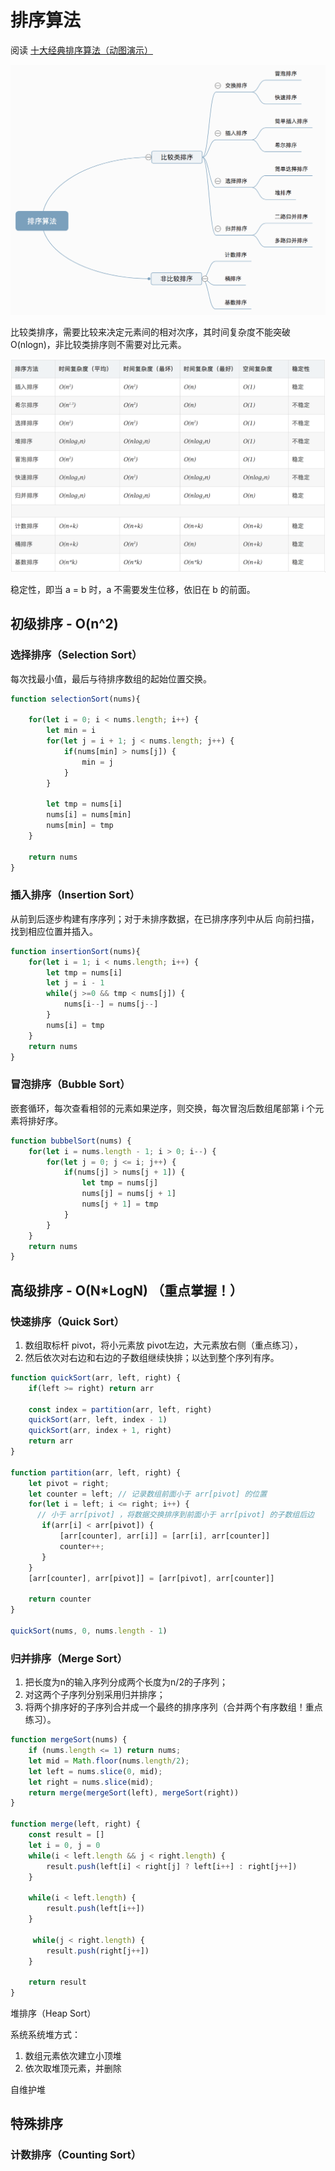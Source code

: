 
# 排序算法

阅读 [十大经典排序算法（动图演示）](https://www.cnblogs.com/onepixel/p/7674659.html)

![图 1](images/d5451ccacea32103226663f2abc091cf9f8e05439900edc97a2fe2c2d63158b6.png)  

比较类排序，需要比较来决定元素间的相对次序，其时间复杂度不能突破O(nlogn)，非比较类排序则不需要对比元素。

![图 2](images/8be8cb350a5915c60ef8ffd52ff5495a7e513bf7cffb8143cce961bb323cb3b7.png)  

稳定性，即当 a = b 时，a 不需要发生位移，依旧在 b 的前面。

## 初级排序 - O(n^2)

### 选择排序（Selection Sort）
   
每次找最小值，最后与待排序数组的起始位置交换。

```js
function selectionSort(nums){

    for(let i = 0; i < nums.length; i++) {
        let min = i
        for(let j = i + 1; j < nums.length; j++) {
            if(nums[min] > nums[j]) {
                min = j
            }
        }

        let tmp = nums[i]
        nums[i] = nums[min]
        nums[min] = tmp
    }

    return nums
}
```

### 插入排序（Insertion Sort）
   
从前到后逐步构建有序序列；对于未排序数据，在已排序序列中从后
向前扫描，找到相应位置并插入。

```js
function insertionSort(nums){
    for(let i = 1; i < nums.length; i++) {
        let tmp = nums[i]
        let j = i - 1
        while(j >=0 && tmp < nums[j]) {
            nums[i--] = nums[j--]
        }
        nums[i] = tmp
    }
    return nums
}
```

### 冒泡排序（Bubble Sort）
   
嵌套循环，每次查看相邻的元素如果逆序，则交换，每次冒泡后数组尾部第 i 个元素将排好序。

```js
function bubbelSort(nums) {
    for(let i = nums.length - 1; i > 0; i--) {
        for(let j = 0; j <= i; j++) {
            if(nums[j] > nums[j + 1]) {
                let tmp = nums[j]
                nums[j] = nums[j + 1]
                nums[j + 1] = tmp
            }
        }
    }
    return nums
}
```

## 高级排序 - O(N*LogN) （重点掌握！）

### 快速排序（Quick Sort）

1. 数组取标杆 pivot，将小元素放 pivot左边，大元素放右侧（重点练习），
2. 然后依次对右边和右边的子数组继续快排；以达到整个序列有序。

```js
function quickSort(arr, left, right) {
    if(left >= right) return arr

    const index = partition(arr, left, right)
    quickSort(arr, left, index - 1)
    quickSort(arr, index + 1, right)
    return arr
}

function partition(arr, left, right) {
    let pivot = right;
    let counter = left; // 记录数组前面小于 arr[pivot] 的位置
    for(let i = left; i <= right; i++) {
      // 小于 arr[pivot] ，将数据交换排序到前面小于 arr[pivot] 的子数组后边
       if(arr[i] < arr[pivot]) {
           [arr[counter], arr[i]] = [arr[i], arr[counter]]
           counter++;
       } 
    }
    [arr[counter], arr[pivot]] = [arr[pivot], arr[counter]]

    return counter
}

quickSort(nums, 0, nums.length - 1)
```

### 归并排序（Merge Sort）

1. 把长度为n的输入序列分成两个长度为n/2的子序列；
2. 对这两个子序列分别采用归并排序；
3. 将两个排序好的子序列合并成一个最终的排序序列（合并两个有序数组！重点练习）。

```js
function mergeSort(nums) {
    if (nums.length <= 1) return nums;
    let mid = Math.floor(nums.length/2);
    let left = nums.slice(0, mid);
    let right = nums.slice(mid);
    return merge(mergeSort(left), mergeSort(right))
}

function merge(left, right) {
    const result = []
    let i = 0, j = 0
    while(i < left.length && j < right.length) {
        result.push(left[i] < right[j] ? left[i++] : right[j++])
    }

    while(i < left.length) {
        result.push(left[i++])
    }

     while(j < right.length) {
        result.push(right[j++])
    }

    return result
}
```

堆排序（Heap Sort）

系统系统堆方式：

1. 数组元素依次建立小顶堆
2. 依次取堆顶元素，并删除

自维护堆

## 特殊排序

### 计数排序（Counting Sort）
